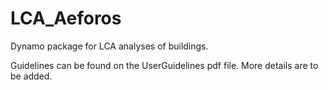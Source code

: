 # LCA_Aeforos
Dynamo package for LCA analyses of buildings.

Guidelines can be found on the UserGuidelines pdf file. More details are to be added.
